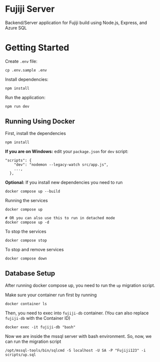 # Fujiji Server

Backend/Server application for Fujiji build using Node.js, Express, and Azure SQL

# Getting Started

Create `.env` file:

```
cp .env.sample .env
```

Install dependencies:

```
npm install
```

Run the application:

```
npm run dev
```

## Running Using Docker

First, install the dependencies

```
npm install
```

**If you are on Windows:** edit your `package.json` for `dev` script:

```
"scripts": {
    "dev": "nodemon --legacy-watch src/app.js",
    ...,
  },
```

**Optional:** If you install new dependencies you need to run

```
docker compose up --build
```

Running the services

```
docker compose up

# OR you can also use this to run in detached mode
docker compose up -d
```

To stop the services

```
docker compose stop
```

To stop and remove services

```
docker compose down
```

## Database Setup

After running docker compose up, you need to run the `up` migration script.

Make sure your container run first by running

```
docker container ls
```

Then, you need to exec into `fujiji-db` container. (You can also replace `fujiji-db` with the Container ID)

```
docker exec -it fujiji-db "bash"
```

Now we are inside the mssql server with bash environment. So, now, we can run the migration script

```
/opt/mssql-tools/bin/sqlcmd -S localhost -U SA -P "Fujiji123" -i scripts/up.sql
```
